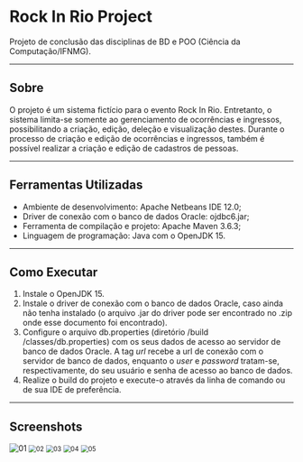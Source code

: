 # Rock In Rio Project

Projeto de conclusão das disciplinas de BD e POO (Ciência da Computação/IFNMG).

---

## Sobre

O projeto é um sistema fictício para o evento Rock In Rio.  Entretanto, o sistema limita-se somente ao gerenciamento de ocorrências e ingressos, possibilitando a criação, edição, deleção e visualização destes. Durante o processo de criação e edição de ocorrências e ingressos, também é possível realizar a criação e edição de cadastros de pessoas.

---

## Ferramentas Utilizadas

- Ambiente de desenvolvimento: Apache Netbeans IDE 12.0;
- Driver de conexão com o banco de dados Oracle: ojdbc6.jar;
- Ferramenta de compilação e projeto: Apache Maven 3.6.3;
- Linguagem de programação: Java com o OpenJDK 15.

---

## Como Executar

1. Instale o OpenJDK 15.
2. Instale o driver de conexão com o banco de dados Oracle, caso ainda não tenha instalado (o arquivo .jar do driver pode ser encontrado no .zip onde esse documento foi encontrado).
3. Configure o arquivo db.properties (diretório <raiz-do-projeto>/build /classes/db.properties) com os seus dados de acesso ao servidor de banco de dados Oracle. A tag *url* recebe a url de conexão com o servidor de banco de dados, enquanto o *user* e *password* tratam-se, respectivamente, do seu usuário e senha de acesso ao banco de dados.
4. Realize o build do projeto e execute-o através da linha de comando ou de sua IDE de preferência.

---

## Screenshots

<img src="C:\Users\JVAmorim\Documents\NetBeansProjects\RockInRio\img\README\01.png" alt="01"  />

<img src="C:\Users\JVAmorim\Documents\NetBeansProjects\RockInRio\img\README\02.png" alt="02" style="zoom: 80%;" />

<img src="C:\Users\JVAmorim\Documents\NetBeansProjects\RockInRio\img\README\03.png" alt="03" style="zoom:80%;" />

<img src="C:\Users\JVAmorim\Documents\NetBeansProjects\RockInRio\img\README\04.png" alt="04" style="zoom:80%;" />

<img src="C:\Users\JVAmorim\Documents\NetBeansProjects\RockInRio\img\README\05.png" alt="05" style="zoom:80%;" />

